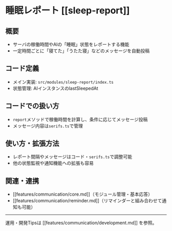 # 睡眠レポート [[sleep-report]]

## 概要
- サーバの稼働時間やAIの「睡眠」状態をレポートする機能
- 一定時間ごとに「寝てた」「うたた寝」などのメッセージを自動投稿

## コード定義
- メイン実装: `src/modules/sleep-report/index.ts`
- 状態管理: AIインスタンスのlastSleepedAt

## コードでの扱い方
- `report`メソッドで稼働時間を計算し、条件に応じてメッセージ投稿
- メッセージ内容は`serifs.ts`で管理

## 使い方・拡張方法
- レポート間隔やメッセージはコード・`serifs.ts`で調整可能
- 他の状態監視や通知機能への拡張も容易

## 関連・連携
- [[features/communication/core.md]]（モジュール管理・基本応答）
- [[features/communication/reminder.md]]（リマインダーと組み合わせて通知も可能）

---

運用・開発Tipsは [[features/communication/development.md]] を参照。 
